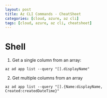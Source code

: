 ```yaml
---
layout: post
title: Az CLI Commands - CheatSheet
categories: [cloud, azure, az cli]
tags: [cloud, azure, az cli, cheatsheet]
---
```


# Shell
1. Get a single column from an array:
```
az ad app list --query "[].displayName"
```

2. Get multiple columns from an array
```
az ad app list --query "[].{Name:displayName, Created:createdDateTime}"
```
